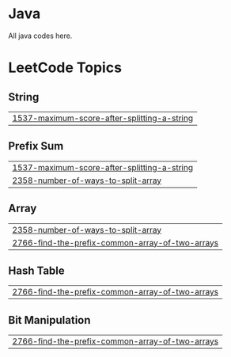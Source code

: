 # Java
All java codes here.

<!---LeetCode Topics Start-->
# LeetCode Topics
## String
|  |
| ------- |
| [1537-maximum-score-after-splitting-a-string](https://github.com/Wilson0406/Java/tree/master/1537-maximum-score-after-splitting-a-string) |
## Prefix Sum
|  |
| ------- |
| [1537-maximum-score-after-splitting-a-string](https://github.com/Wilson0406/Java/tree/master/1537-maximum-score-after-splitting-a-string) |
| [2358-number-of-ways-to-split-array](https://github.com/Wilson0406/Java/tree/master/2358-number-of-ways-to-split-array) |
## Array
|  |
| ------- |
| [2358-number-of-ways-to-split-array](https://github.com/Wilson0406/Java/tree/master/2358-number-of-ways-to-split-array) |
| [2766-find-the-prefix-common-array-of-two-arrays](https://github.com/Wilson0406/Java/tree/master/2766-find-the-prefix-common-array-of-two-arrays) |
## Hash Table
|  |
| ------- |
| [2766-find-the-prefix-common-array-of-two-arrays](https://github.com/Wilson0406/Java/tree/master/2766-find-the-prefix-common-array-of-two-arrays) |
## Bit Manipulation
|  |
| ------- |
| [2766-find-the-prefix-common-array-of-two-arrays](https://github.com/Wilson0406/Java/tree/master/2766-find-the-prefix-common-array-of-two-arrays) |
<!---LeetCode Topics End-->